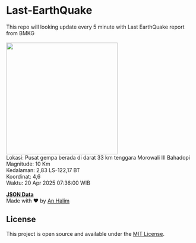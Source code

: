 # Last-EarthQuake
This repo will looking update every 5 minute with Last EarthQuake report from BMKG
<br>
<br>
<img src="undefined" width="300"/>
<br>
Lokasi: Pusat gempa berada di darat 33 km tenggara Morowali  III Bahadopi <br>
Magnitude: 10 Km <br>
Kedalaman: 2,83 LS-122,17 BT <br>
Koordinat: 4,6 <br>
Waktu: 20 Apr 2025 07:36:00 WIB <br>

<a href="./data/data.json">**JSON Data**</a>
<br>
Made with ❤️ by <a href="https://github.com/an-halim">An Halim</a>
## License

This project is open source and available under the [MIT License](LICENSE).
